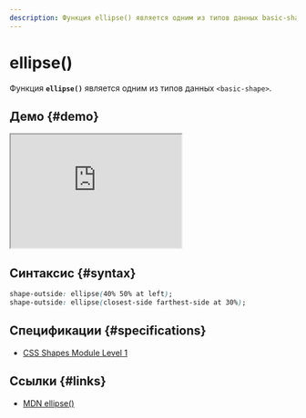 ```yaml
---
description: Функция ellipse() является одним из типов данных basic-shape
---
```


# ellipse()

Функция **`ellipse()`** является одним из типов данных `<basic-shape>`.

## Демо {#demo}

<iframe class="interactive is-default-height" height="200" src="https://interactive-examples.mdn.mozilla.net/pages/css/function-ellipse.html" title="MDN Web Docs Interactive Example" loading="lazy" data-readystate="complete"></iframe>

## Синтаксис {#syntax}

```css
shape-outside: ellipse(40% 50% at left);
shape-outside: ellipse(closest-side farthest-side at 30%);
```

## Спецификации {#specifications}

-   [CSS Shapes Module Level 1](https://drafts.csswg.org/css-shapes/#funcdef-basic-shape-ellipse)

## Ссылки {#links}

-   [MDN ellipse()](https://developer.mozilla.org/docs/Web/CSS/basic-shape/ellipse)
